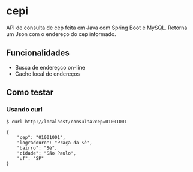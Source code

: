 # cepi

API de consulta de cep feita em Java com Spring Boot e MySQL. Retorna um Json com o endereço do cep informado.

## Funcionalidades

- Busca de endereçco on-line
- Cache local de endereços

## Como testar

### Usando curl

```
$ curl http://localhost/consulta?cep=01001001

{
	"cep": "01001001",
	"logradouro": "Praça da Sé",
	"bairro": "Sé",
	"cidade": "São Paulo",
	"uf": "SP"
}

```
